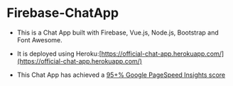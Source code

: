 # Firebase-ChatApp

- This is a Chat App built with Firebase, Vue.js, Node.js, Bootstrap and Font Awesome.

- It is deployed using Heroku:[https://official-chat-app.herokuapp.com/](https://official-chat-app.herokuapp.com/)

- This Chat App has achieved a [95+% Google PageSpeed Insights score](https://pagespeed.web.dev/report?url=https%3A%2F%2Fofficial-chat-app.herokuapp.com%2F&form_factor=desktop)
